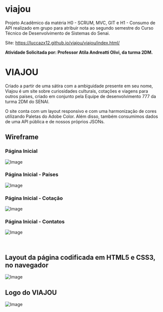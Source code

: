 # viajou
  Projeto Acadêmico da matéria H0 - SCRUM, MVC, GIT e H1 - Consumo de API realizado em grupo para atribuir nota ao segundo semestre do Curso Técnico de Desenvolvimento de Sistemas do Senai.

Site: https://luccazx12.github.io/viajou/viajou/index.html/

  **Atividade Solicitada por: Professor Atila Andreatti Olivi, da turma 2DM.**

# VIAJOU

Criado a partir de uma sátira com a ambiguidade presente em seu nome, Viajou é um site sobre curiosidades culturais, cotações e viagens para outros países, criado em conjunto pela Equipe de desenvolvimento 777 da turma 2DM do SENAI.

O site conta com um layout responsivo e com uma harmonização de cores utilizando Paletas do Adobe Color. Além disso, também consumimos dados de uma API pública e de nossos próprios JSONs.


 ## **Wireframe**

### Página Inicial
![Image](https://raw.githubusercontent.com/Luccazx12/viajou/main/docs/Wireframe/prints/home.PNG)


 ### Página Inicial - Países
![Image](https://raw.githubusercontent.com/Luccazx12/viajou/main/docs/Wireframe/prints/paises.PNG)

 ### Página Inicial - Cotação
![Image](https://raw.githubusercontent.com/Luccazx12/viajou/main/docs/Wireframe/prints/cotacao.PNG)

 ### Página Inicial - Contatos
![Image](https://raw.githubusercontent.com/Luccazx12/viajou/main/docs/Wireframe/prints/contatos.PNG)


&nbsp;


## **Layout da página codificada em HTML5 e CSS3, no navegador**

![Image](https://raw.githubusercontent.com/Luccazx12/viajou/main/docs/print_layout_da_pagina/viajou.JPG)


## **Logo do VIAJOU**
![Image](https://raw.githubusercontent.com/Luccazx12/viajou/main/docs/logo/logoviajou.png)
